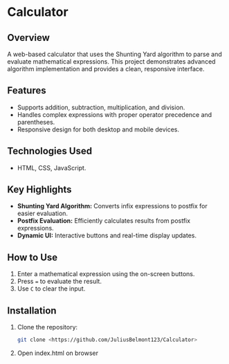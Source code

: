 # Calculator

## Overview
A web-based calculator that uses the Shunting Yard algorithm to parse and evaluate mathematical expressions. This project demonstrates advanced algorithm implementation and provides a clean, responsive interface.

## Features
- Supports addition, subtraction, multiplication, and division.
- Handles complex expressions with proper operator precedence and parentheses.
- Responsive design for both desktop and mobile devices.

## Technologies Used
- HTML, CSS, JavaScript.

## Key Highlights
- **Shunting Yard Algorithm:** Converts infix expressions to postfix for easier evaluation.
- **Postfix Evaluation:** Efficiently calculates results from postfix expressions.
- **Dynamic UI:** Interactive buttons and real-time display updates.

## How to Use
1. Enter a mathematical expression using the on-screen buttons.
2. Press `=` to evaluate the result.
3. Use `C` to clear the input.

## Installation
1. Clone the repository:  
   ```bash
   git clone <https://github.com/JuliusBelmont123/Calculator>
   ```
2. Open index.html on browser
   
